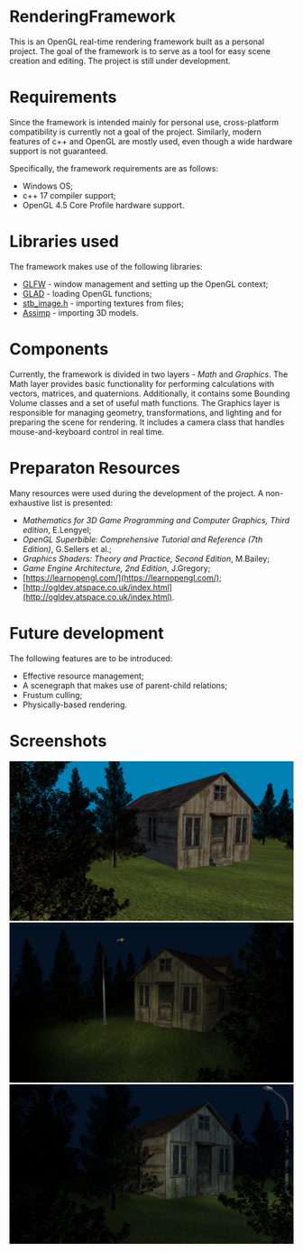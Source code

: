 # RenderingFramework
This is an OpenGL real-time rendering framework built as a personal project. The goal of the framework is to serve as a tool for easy scene creation and editing. The project is still under development.

# Requirements
Since the framework is intended mainly for personal use, cross-platform compatibility is currently not a goal of the project. Similarly, modern features of c++ and OpenGL are mostly used, even though a wide hardware support is not guaranteed.

Specifically, the framework requirements are as follows:
- Windows OS;
- c++ 17 compiler support;
- OpenGL 4.5 Core Profile hardware support.

# Libraries used
The framework makes use of the following libraries:
- [GLFW](https://www.glfw.org/) - window management and setting up the OpenGL context;
- [GLAD](https://github.com/Dav1dde/glad) - loading OpenGL functions;
- [stb_image.h](https://github.com/nothings/stb/blob/master/stb_image.h) - importing textures from files;
- [Assimp](http://www.assimp.org/) - importing 3D models.

# Components
Currently, the framework is divided in two layers - *Math* and *Graphics*. 
The Math layer provides basic functionality for performing calculations with vectors, matrices, and quaternions. Additionally, it contains some Bounding Volume classes and a set of useful math functions.
The Graphics layer is responsible for managing geometry, transformations, and lighting and for preparing the scene for rendering. It includes a camera class that handles mouse-and-keyboard control in real time.

# Preparaton Resources
Many resources were used during the development of the project. A non-exhaustive list is presented:
- *Mathematics for 3D Game Programming and Computer Graphics, Third edition*, E.Lengyel;
- *OpenGL Superbible: Comprehensive Tutorial and Reference (7th Edition)*, G.Sellers et al.;
- *Graphics Shaders: Theory and Practice, Second Edition*, M.Bailey;
- *Game Engine Architecture, 2nd Edition*, J.Gregory;
- [https://learnopengl.com/](https://learnopengl.com/);
- [http://ogldev.atspace.co.uk/index.html](http://ogldev.atspace.co.uk/index.html).

# Future development
The following features are to be introduced:
- Effective resource management;
- A scenegraph that makes use of parent-child relations;
- Frustum culling;
- Physically-based rendering.

# Screenshots
![Screenshot 1](Docs/Screenshots/cottage0.png)
![Screenshot 2](Docs/Screenshots/cottage1.png)
![Screenshot 3](Docs/Screenshots/cottage2.png)

